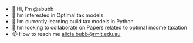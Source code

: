 - 👋 Hi, I’m @abubb
- 👀 I’m interested in Optimal tax models
- 🌱 I’m currently learning build tax models in Python
- 💞️ I’m looking to collaborate on Papers related to optimal income taxation
- 📫 How to reach me alicia.bubb@rmit.edu.au

<!---
abubb/abubb is a ✨ special ✨ repository because its `README.md` (this file) appears on your GitHub profile.
You can click the Preview link to take a look at your changes.
--->
